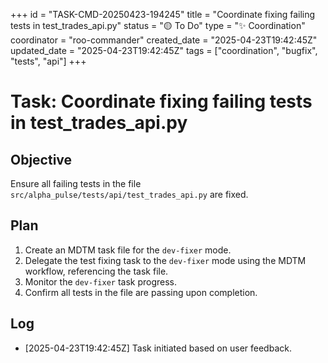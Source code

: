 +++
id = "TASK-CMD-20250423-194245"
title = "Coordinate fixing failing tests in test_trades_api.py"
status = "🟡 To Do"
type = "✨ Coordination"
coordinator = "roo-commander"
created_date = "2025-04-23T19:42:45Z"
updated_date = "2025-04-23T19:42:45Z"
tags = ["coordination", "bugfix", "tests", "api"]
+++

# Task: Coordinate fixing failing tests in test_trades_api.py

## Objective
Ensure all failing tests in the file `src/alpha_pulse/tests/api/test_trades_api.py` are fixed.

## Plan
1. Create an MDTM task file for the `dev-fixer` mode.
2. Delegate the test fixing task to the `dev-fixer` mode using the MDTM workflow, referencing the task file.
3. Monitor the `dev-fixer` task progress.
4. Confirm all tests in the file are passing upon completion.

## Log
- [2025-04-23T19:42:45Z] Task initiated based on user feedback.